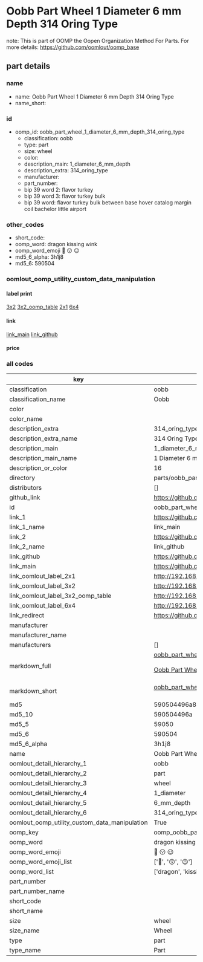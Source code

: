 # Oobb Part Wheel 1 Diameter 6 mm Depth 314 Oring Type  

note: This is part of OOMP the Oopen Organization Method For Parts. For more details: https://github.com/oomlout/oomp_base

##  part details
  







### name
* name: Oobb Part Wheel 1 Diameter 6 mm Depth 314 Oring Type
* name_short: 
### id
* oomp_id: oobb_part_wheel_1_diameter_6_mm_depth_314_oring_type
  * classification: oobb
  * type: part
  * size: wheel
  * color: 
  * description_main: 1_diameter_6_mm_depth
  * description_extra: 314_oring_type
  * manufacturer: 
  * part_number: 
  * bip 39 word 2: flavor turkey
  * bip 39 word 3: flavor turkey bulk
  * bip 39 word: flavor turkey bulk between base hover catalog margin coil bachelor little airport

### other_codes
* short_code: 
* oomp_word: dragon kissing wink
* oomp_word_emoji :dragon: :kissing: :wink:
* md5_6_alpha: 3h1j8
* md5_6: 590504






### oomlout_oomp_utility_custom_data_manipulation
#### label print
[3x2](http://192.168.1.245:1112/?label=oomp%203h1j8)
[3x2_oomp_table](http://192.168.1.108:1112/?label=oomp%203h1j8)
[2x1](http://192.168.1.242:1112/?label=oomp%203h1j8)
[6x4](http://192.168.1.55:1112/?label=oomp%203h1j8)    

#### link

[link_main](https://github.com/oomlout/oomlout_oomp_version_1_messy/tree/main/parts/oobb_part_wheel_1_diameter_6_mm_depth_314_oring_type) [link_github](https://github.com/oomlout/oomlout_oomp_version_1_messy/tree/main/parts/oobb_part_wheel_1_diameter_6_mm_depth_314_oring_type)                             

#### price







### all codes 
| key | value |  
| --- | --- |  
| classification | oobb |  
| classification_name | Oobb |  
| color |  |  
| color_name |  |  
| description_extra | 314_oring_type |  
| description_extra_name | 314 Oring Type |  
| description_main | 1_diameter_6_mm_depth |  
| description_main_name | 1 Diameter 6 mm Depth |  
| description_or_color | 16 |  
| directory | parts/oobb_part_wheel_1_diameter_6_mm_depth_314_oring_type |  
| distributors | [] |  
| github_link | https://github.com/oomlout/oomlout_oomp_part_src/tree/main/parts/oobb_part_wheel_1_diameter_6_mm_depth_314_oring_type |  
| id | oobb_part_wheel_1_diameter_6_mm_depth_314_oring_type |  
| link_1 | https://github.com/oomlout/oomlout_oomp_version_1_messy/tree/main/parts/oobb_part_wheel_1_diameter_6_mm_depth_314_oring_type |  
| link_1_name | link_main |  
| link_2 | https://github.com/oomlout/oomlout_oomp_version_1_messy/tree/main/parts/oobb_part_wheel_1_diameter_6_mm_depth_314_oring_type |  
| link_2_name | link_github |  
| link_github | https://github.com/oomlout/oomlout_oomp_version_1_messy/tree/main/parts/oobb_part_wheel_1_diameter_6_mm_depth_314_oring_type |  
| link_main | https://github.com/oomlout/oomlout_oomp_version_1_messy/tree/main/parts/oobb_part_wheel_1_diameter_6_mm_depth_314_oring_type |  
| link_oomlout_label_2x1 | http://192.168.1.242:1112/?label=oomp%203h1j8 |  
| link_oomlout_label_3x2 | http://192.168.1.245:1112/?label=oomp%203h1j8 |  
| link_oomlout_label_3x2_oomp_table | http://192.168.1.108:1112/?label=oomp%203h1j8 |  
| link_oomlout_label_6x4 | http://192.168.1.55:1112/?label=oomp%203h1j8 |  
| link_redirect | https://github.com/oomlout/oomlout_oomp_version_1_messy/tree/main/parts/oobb_part_wheel_1_diameter_6_mm_depth_314_oring_type |  
| manufacturer |  |  
| manufacturer_name |  |  
| manufacturers | [] |  
| markdown_full | [oobb_part_wheel_1_diameter_6_mm_depth_314_oring_type](none)<br>[](none)<br>[Oobb Part Wheel 1 Diameter 6 Mm Depth 314 Oring Type](none)<br><br> |  
| markdown_short | [oobb_part_wheel_1_diameter_6_mm_depth_314_oring_type](none)<br><br> |  
| md5 | 590504496a87e47db989715a3c3aaac5 |  
| md5_10 | 590504496a |  
| md5_5 | 59050 |  
| md5_6 | 590504 |  
| md5_6_alpha | 3h1j8 |  
| name | Oobb Part Wheel 1 Diameter 6 mm Depth 314 Oring Type |  
| oomlout_detail_hierarchy_1 | oobb |  
| oomlout_detail_hierarchy_2 | part |  
| oomlout_detail_hierarchy_3 | wheel |  
| oomlout_detail_hierarchy_4 | 1_diameter |  
| oomlout_detail_hierarchy_5 | 6_mm_depth |  
| oomlout_detail_hierarchy_6 | 314_oring_type |  
| oomlout_oomp_utility_custom_data_manipulation | True |  
| oomp_key | oomp_oobb_part_wheel_1_diameter_6_mm_depth_314_oring_type |  
| oomp_word | dragon kissing wink |  
| oomp_word_emoji | :dragon: :kissing: :wink: |  
| oomp_word_emoji_list | [':dragon:', ':kissing:', ':wink:'] |  
| oomp_word_list | ['dragon', 'kissing', 'wink'] |  
| part_number |  |  
| part_number_name |  |  
| short_code |  |  
| short_name |  |  
| size | wheel |  
| size_name | Wheel |  
| type | part |  
| type_name | Part |  
